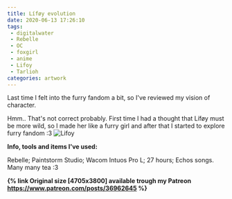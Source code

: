 ```yaml
---
title: Líføy evolution
date: 2020-06-13 17:26:10
tags:
 - digitalwater
 - Rebelle
 - OC
 - foxgirl
 - anime
 - Lifoy
 - Tarlioh
categories: artwork
---
```

Last time I felt into the furry fandom a bit, so I've reviewed my vision of character.

Hmm.. That's not correct probably. First time I had a thought that Líføy must be more wild, so I made her like a furry girl and after that I started to explore furry fandom :3
![Lifoy](https://cdna.artstation.com/p/assets/images/images/027/618/350/large/aly-reppo-sleepy-foxy-fin-half.jpg)
<!-- more -->
**Info, tools and items I've used:**

Rebelle;
Paintstorm Studio;
Wacom Intuos Pro L;
27 hours;
Echos songs.
Many many tea :3

**{% link Original size  [4705x3800] available trough my Patreon https://www.patreon.com/posts/36962645 %}**


